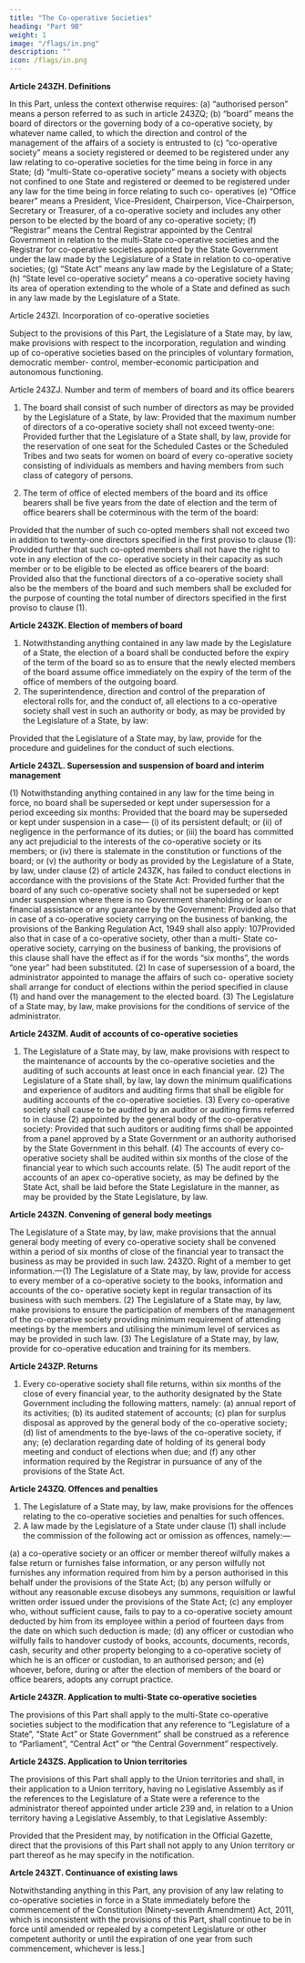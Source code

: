 ```yaml
---
title: "The Co-operative Societies"
heading: "Part 9B"
weight: 1
image: "/flags/in.png"
description: ""
icon: /flags/in.png
---
```



**Article 243ZH. Definitions**

In this Part, unless the context otherwise requires:
(a) “authorised person” means a person referred to as such in article 243ZQ;
(b) “board” means the board of directors or the governing body of a co-operative society, by
whatever name called, to which the direction and control of the management of the affairs of a society
is entrusted to
(c) “co-operative society” means a society registered or deemed to be registered under any law
relating to co-operative societies for the time being in force in any State;
(d) “multi-State co-operative society” means a society with objects not confined to one State and
registered or deemed to be registered under any law for the time being in force relating to such co-
operatives
(e) “Office bearer” means a President, Vice-President, Chairperson, Vice-Chairperson, Secretary
or Treasurer, of a co-operative society and includes any other person to be elected by the board of any
co-operative society;
(f) “Registrar” means the Central Registrar appointed by the Central Government in relation to the
multi-State co-operative societies and the Registrar for co-operative societies appointed by the State
Government under the law made by the Legislature of a State in relation to co-operative societies;
(g) “State Act” means any law made by the Legislature of a State;
(h) “State level co-operative society” means a co-operative society having its area of operation extending to the whole of a State and defined as such in any law made by the Legislature of a State.

Article 243ZI. Incorporation of co-operative societies

Subject to the provisions of this Part, the Legislature of a State may, by law, make provisions with respect to the incorporation, regulation and
winding up of co-operative societies based on the principles of voluntary formation, democratic member-
control, member-economic participation and autonomous functioning.

Article 243ZJ. Number and term of members of board and its office bearers

1) The board shall consist of such number of directors as may be provided by the Legislature of a State, by law:
Provided that the maximum number of directors of a co-operative society shall not exceed twenty-one:
Provided further that the Legislature of a State shall, by law, provide for the reservation of one seat for
the Scheduled Castes or the Scheduled Tribes and two seats for women on board of every co-operative
society consisting of individuals as members and having members from such class of category of persons.

2) The term of office of elected members of the board and its office bearers shall be five years from
the date of election and the term of office bearers shall be coterminous with the term of the board:
<!-- 1. Ins. by the Constitution (Ninety-seventh Amendment) Act, 2011, s. 4 (w.e.f. 15-2-2012).
106Provided that the board may fill a casual vacancy on the board by nomination out of the same class of
members in respect of which the casual vacancy has arisen, if the term of office of the board is less than
half of its original term.
(3) The Legislature of a State shall, by law, make provisions for co-option of persons to be members
of the board having experience in the field of banking, management, finance or specialisation in any other
field relating to the objects and activities undertaken by the co-operative society, as members of the board
of such society: -->
Provided that the number of such co-opted members shall not exceed two in addition to twenty-one
directors specified in the first proviso to clause (1):
Provided further that such co-opted members shall not have the right to vote in any election of the co-
operative society in their capacity as such member or to be eligible to be elected as office bearers of the
board:
Provided also that the functional directors of a co-operative society shall also be the members of the
board and such members shall be excluded for the purpose of counting the total number of directors
specified in the first proviso to clause (1).

**Article 243ZK. Election of members of board**

1. Notwithstanding anything contained in any law made by the Legislature of a State, the election of a board shall be conducted before the expiry of the term of the board so as to ensure that the newly elected members of the board assume office immediately on the expiry
of the term of the office of members of the outgoing board.
2. The superintendence, direction and control of the preparation of electoral rolls for, and the conduct of, all elections to a co-operative society shall vest in such an authority or body, as may be provided by the Legislature of a State, by law:

Provided that the Legislature of a State may, by law, provide for the procedure and guidelines for the
conduct of such elections.

**Article 243ZL. Supersession and suspension of board and interim management**

(1) Notwithstanding
anything contained in any law for the time being in force, no board shall be superseded or kept under
supersession for a period exceeding six months:
Provided that the board may be superseded or kept under suspension in a case—
(i) of its persistent default; or
(ii) of negligence in the performance of its duties; or
(iii) the board has committed any act prejudicial to the interests of the co-operative society or its
members; or
(iv) there is stalemate in the constitution or functions of the board; or
(v) the authority or body as provided by the Legislature of a State, by law, under clause (2) of
article 243ZK, has failed to conduct elections in accordance with the provisions of the State Act:
Provided further that the board of any such co-operative society shall not be superseded or kept
under suspension where there is no Government shareholding or loan or financial assistance or any
guarantee by the Government:
Provided also that in case of a co-operative society carrying on the business of banking, the
provisions of the Banking Regulation Act, 1949 shall also apply:
107Provided also that in case of a co-operative society, other than a multi- State co-operative society,
carrying on the business of banking, the provisions of this clause shall have the effect as if for the words
“six months”, the words “one year” had been substituted.
(2) In case of supersession of a board, the administrator appointed to manage the affairs of such co-
operative society shall arrange for conduct of elections within the period specified in clause (1) and hand
over the management to the elected board.
(3) The Legislature of a State may, by law, make provisions for the conditions of service of the
administrator.


**Article 243ZM. Audit of accounts of co-operative societies**

1) The Legislature of a State may, by law, make provisions with respect to the maintenance of accounts by the co-operative societies and the auditing
of such accounts at least once in each financial year.
(2) The Legislature of a State shall, by law, lay down the minimum qualifications and experience of
auditors and auditing firms that shall be eligible for auditing accounts of the co-operative societies.
(3) Every co-operative society shall cause to be audited by an auditor or auditing firms referred to in
clause (2) appointed by the general body of the co-operative society:
Provided that such auditors or auditing firms shall be appointed from a panel approved by a State
Government or an authority authorised by the State Government in this behalf.
(4) The accounts of every co-operative society shall be audited within six months of the close of the
financial year to which such accounts relate.
(5) The audit report of the accounts of an apex co-operative society, as may be defined by the State Act,
shall be laid before the State Legislature in the manner, as may be provided by the State Legislature, by
law.


**Article 243ZN. Convening of general body meetings**

The Legislature of a State may, by law, make provisions that the annual general body meeting of every co-operative society shall be convened within a
period of six months of close of the financial year to transact the business as may be provided in such law.
243ZO. Right of a member to get information.—(1) The Legislature of a State may, by law, provide
for access to every member of a co-operative society to the books, information and accounts of the co-
operative society kept in regular transaction of its business with such members.
(2) The Legislature of a State may, by law, make provisions to ensure the participation of members of
the management of the co-operative society providing minimum requirement of attending meetings by the
members and utilising the minimum level of services as may be provided in such law.
(3) The Legislature of a State may, by law, provide for co-operative education and training for its
members.

**Article 243ZP. Returns**

1. Every co-operative society shall file returns, within six months of the close of every financial year, to the authority designated by the State Government including the following matters, namely:
(a) annual report of its activities;
(b) its audited statement of accounts;
(c) plan for surplus disposal as approved by the general body of the co-operative society;
(d) list of amendments to the bye-laws of the co-operative society, if any;
(e) declaration regarding date of holding of its general body meeting and conduct of elections when
due; and
(f) any other information required by the Registrar in pursuance of any of the provisions of the State
Act.

**Article 243ZQ. Offences and penalties**

1) The Legislature of a State may, by law, make provisions for the offences relating to the co-operative societies and penalties for such offences.
2) A law made by the Legislature of a State under clause (1) shall include the commission of the
following act or omission as offences, namely:—

(a) a co-operative society or an officer or member thereof wilfully makes a false return or furnishes
false information, or any person wilfully not furnishes any information required from him by a person
authorised in this behalf under the provisions of the State Act;
(b) any person wilfully or without any reasonable excuse disobeys any summons, requisition or
lawful written order issued under the provisions of the State Act;
(c) any employer who, without sufficient cause, fails to pay to a co-operative society amount
deducted by him from its employee within a period of fourteen days from the date on which such
deduction is made;
(d) any officer or custodian who wilfully fails to handover custody of books, accounts, documents,
records, cash, security and other property belonging to a co-operative society of which he is an officer
or custodian, to an authorised person; and
(e) whoever, before, during or after the election of members of the board or office bearers, adopts
any corrupt practice.


**Article 243ZR. Application to multi-State co-operative societies**

The provisions of this Part shall apply to the multi-State co-operative societies subject to the modification that any reference to “Legislature of a
State”, “State Act” or State Government” shall be construed as a reference to “Parliament”, “Central Act”
or “the Central Government” respectively.


**Article 243ZS. Application to Union territories**

The provisions of this Part shall apply to the Union territories and shall, in their application to a Union territory, having no Legislative Assembly as if the references to the Legislature of a State were a reference to the administrator thereof appointed under article 239 and, in relation to a Union territory having a Legislative Assembly, to that Legislative Assembly:

Provided that the President may, by notification in the Official Gazette, direct that the provisions of this Part shall not apply to any Union territory or part thereof as he may specify in the notification. 

**Artcle 243ZT. Continuance of existing laws**

Notwithstanding anything in this Part, any provision of any law relating to co-operative societies in force in a State immediately before the commencement of the Constitution (Ninety-seventh Amendment) Act, 2011, which is inconsistent with the provisions of this
Part, shall continue to be in force until amended or repealed by a competent Legislature or other competent
authority or until the expiration of one year from such commencement, whichever is less.]

